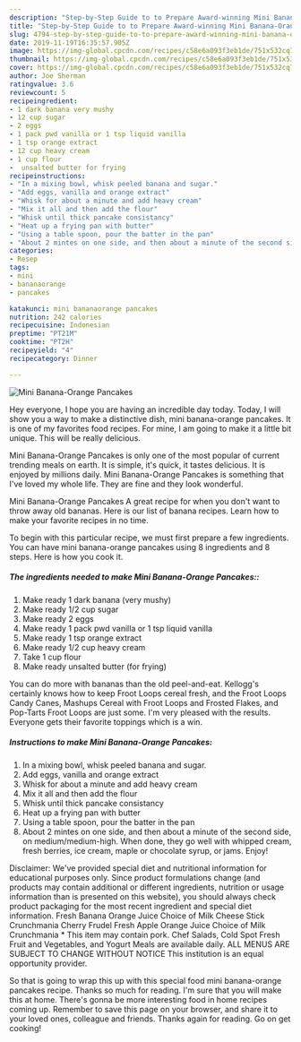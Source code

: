 ```yaml
---
description: "Step-by-Step Guide to to Prepare Award-winning Mini Banana-Orange Pancakes"
title: "Step-by-Step Guide to to Prepare Award-winning Mini Banana-Orange Pancakes"
slug: 4794-step-by-step-guide-to-to-prepare-award-winning-mini-banana-orange-pancakes
date: 2019-11-19T16:35:57.905Z
image: https://img-global.cpcdn.com/recipes/c58e6a093f3eb1de/751x532cq70/mini-banana-orange-pancakes-recipe-main-photo.jpg
thumbnail: https://img-global.cpcdn.com/recipes/c58e6a093f3eb1de/751x532cq70/mini-banana-orange-pancakes-recipe-main-photo.jpg
cover: https://img-global.cpcdn.com/recipes/c58e6a093f3eb1de/751x532cq70/mini-banana-orange-pancakes-recipe-main-photo.jpg
author: Joe Sherman
ratingvalue: 3.6
reviewcount: 5
recipeingredient:
- 1 dark banana very mushy
- 12 cup sugar
- 2 eggs
- 1 pack pwd vanilla or 1 tsp liquid vanilla
- 1 tsp orange extract
- 12 cup heavy cream
- 1 cup flour
-  unsalted butter for frying
recipeinstructions:
- "In a mixing bowl, whisk peeled banana and sugar."
- "Add eggs, vanilla and orange extract"
- "Whisk for about a minute and add heavy cream"
- "Mix it all and then add the flour"
- "Whisk until thick pancake consistancy"
- "Heat up a frying pan with butter"
- "Using a table spoon, pour the batter in the pan"
- "About 2 mintes on one side, and then about a minute of the second side, on medium/medium-high.  When done, they go well with whipped cream, fresh berries, ice cream, maple or chocolate syrup, or jams. Enjoy!"
categories:
- Resep
tags:
- mini
- bananaorange
- pancakes

katakunci: mini bananaorange pancakes
nutrition: 242 calories
recipecuisine: Indonesian
preptime: "PT21M"
cooktime: "PT2H"
recipeyield: "4"
recipecategory: Dinner

---
```



![Mini Banana-Orange Pancakes](https://img-global.cpcdn.com/recipes/c58e6a093f3eb1de/751x532cq70/mini-banana-orange-pancakes-recipe-main-photo.jpg)

Hey everyone, I hope you are having an incredible day today. Today, I will show you a way to make a distinctive dish, mini banana-orange pancakes. It is one of my favorites food recipes. For mine, I am going to make it a little bit unique. This will be really delicious.

Mini Banana-Orange Pancakes is only one of the most popular of current trending meals on earth. It is simple, it's quick, it tastes delicious. It is enjoyed by millions daily. Mini Banana-Orange Pancakes is something that I've loved my whole life. They are fine and they look wonderful.

Mini Banana-Orange Pancakes A great recipe for when you don&#39;t want to throw away old bananas. Here is our list of banana recipes. Learn how to make your favorite recipes in no time.


To begin with this particular recipe, we must first prepare a few ingredients. You can have mini banana-orange pancakes using 8 ingredients and 8 steps. Here is how you cook it.

##### The ingredients needed to make Mini Banana-Orange Pancakes::

1. Make ready 1 dark banana (very mushy)
1. Make ready 1/2 cup sugar
1. Make ready 2 eggs
1. Make ready 1 pack pwd vanilla or 1 tsp liquid vanilla
1. Make ready 1 tsp orange extract
1. Make ready 1/2 cup heavy cream
1. Take 1 cup flour
1. Make ready  unsalted butter (for frying)


You can do more with bananas than the old peel-and-eat. Kellogg&#39;s certainly knows how to keep Froot Loops cereal fresh, and the Froot Loops Candy Canes, Mashups Cereal with Froot Loops and Frosted Flakes, and Pop-Tarts Froot Loops are just some. I&#39;m very pleased with the results. Everyone gets their favorite toppings which is a win. 

##### Instructions to make Mini Banana-Orange Pancakes:

1. In a mixing bowl, whisk peeled banana and sugar.
1. Add eggs, vanilla and orange extract
1. Whisk for about a minute and add heavy cream
1. Mix it all and then add the flour
1. Whisk until thick pancake consistancy
1. Heat up a frying pan with butter
1. Using a table spoon, pour the batter in the pan
1. About 2 mintes on one side, and then about a minute of the second side, on medium/medium-high. 
When done, they go well with whipped cream, fresh berries, ice cream, maple or chocolate syrup, or jams. Enjoy!


Disclaimer: We&#39;ve provided special diet and nutritional information for educational purposes only. Since product formulations change (and products may contain additional or different ingredients, nutrition or usage information than is presented on this website), you should always check product packaging for the most recent ingredient and special diet information. Fresh Banana Orange Juice Choice of Milk Cheese Stick Crunchmania Cherry Frudel Fresh Apple Orange Juice Choice of Milk Crunchmania * This item may contain pork. Chef Salads, Cold Spot Fresh Fruit and Vegetables, and Yogurt Meals are available daily. ALL MENUS ARE SUBJECT TO CHANGE WITHOUT NOTICE This institution is an equal opportunity provider. 

So that is going to wrap this up with this special food mini banana-orange pancakes recipe. Thanks so much for reading. I'm sure that you will make this at home. There's gonna be more interesting food in home recipes coming up. Remember to save this page on your browser, and share it to your loved ones, colleague and friends. Thanks again for reading. Go on get cooking!
